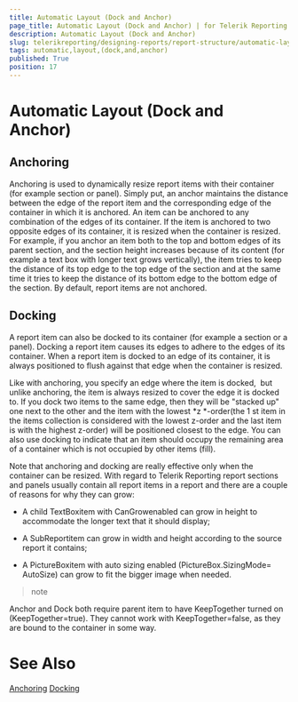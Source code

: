 ```yaml
---
title: Automatic Layout (Dock and Anchor)
page_title: Automatic Layout (Dock and Anchor) | for Telerik Reporting Documentation
description: Automatic Layout (Dock and Anchor)
slug: telerikreporting/designing-reports/report-structure/automatic-layout-(dock-and-anchor)
tags: automatic,layout,(dock,and,anchor)
published: True
position: 17
---
```


# Automatic Layout (Dock and Anchor)



## Anchoring

Anchoring is used to dynamically resize report items with their container (for example section or panel). Simply put, an anchor maintains the distance between the edge of the report item and the corresponding edge of the container in which it is anchored. An item can be anchored to any combination of the edges of its container. If the item is anchored to two opposite edges of its container, it is resized when the container is resized. For example, if you anchor an item both to the top and bottom edges of its parent section, and the section height increases because of its content (for example a text box with longer text grows vertically), the item tries to keep the distance of its top edge to the top edge of the section and at the same time it tries to keep the distance of its bottom edge to the bottom edge of the section. By default, report items are not anchored.


## Docking

A report item can also be docked to its container (for example a section or a panel). Docking a report item causes its edges to adhere to the edges of its container. When a report item is docked to an edge of its container, it is always positioned to flush against that edge when the container is resized.


Like with anchoring, you specify an edge where the item is docked,  but unlike anchoring, the item is always resized to cover the edge it is docked to. If you dock two items to the same edge, then they will be "stacked up" one next to the other and the item with the lowest 
*z
*-order(the 1
st
 item in the items collection is considered with the lowest z-order and the last item is with the highest z-order) will be positioned closest to the edge. You can also use docking to indicate that an item should occupy the remaining area of a container which is not occupied by other items (fill).


Note that anchoring and docking are really effective only when the container can be resized. With regard to Telerik Reporting report sections and panels usually contain all report items in a report and there are a couple of reasons for why they can grow:


* A child TextBoxitem with CanGrowenabled can grow in height to accommodate the longer text that it should display;


* A SubReportitem can grow in width and height according to the source report it contains;


* A PictureBoxitem with auto sizing enabled (PictureBox.SizingMode= AutoSize) can grow to fit the bigger image when needed.


>note 

Anchor and Dock both require parent item to have KeepTogether turned on (KeepTogether=true). They cannot work with KeepTogether=false, as they are bound to the container in some way.


# See Also
[Anchoring](/reporting/api/Telerik.Reporting.ReportItem#Telerik_Reporting_ReportItem_Anchoring)
[Docking](/reporting/api/Telerik.Reporting.ReportItem#Telerik_Reporting_ReportItem_Docking)

